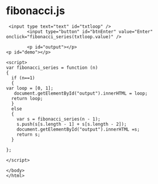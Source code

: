 # fibonacci.js
<html>
    <body>
    
     <input type text="text" id="txtloop" />
            <input type="button" id="btnEnter" value="Enter" onclick="fibonacci_series(txtloop.value)" />
    
            <p id="output"></p>
    <p id="demo"></p>
    
    <script>
    var fibonacci_series = function (n) 
    {
      if (n==1) 
      {
    var loop = [0, 1];
       document.getElementById("output").innerHTML = loop;
      return loop;
      } 
      else 
      {
        var s = fibonacci_series(n - 1);
        s.push(s[s.length - 1] + s[s.length - 2]);
        document.getElementById("output").innerHTML =s;
        return s;
      }
       
    };
    
    </script>
    
    </body>
    </html>
